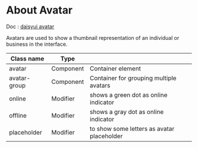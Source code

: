 # About Avatar

Doc : [daisyui avatar](https://daisyui.com/components/avatar/)

Avatars are used to show a thumbnail representation of an individual or business in the interface.

| Class name   | Type      |                                            |
| ------------ | --------- | ------------------------------------------ |
| avatar       | Component | Container element                          |
| avatar-group | Component | Container for grouping multiple avatars    |
| online       | Modifier  | shows a green dot as online indicator      |
| offline      | Modifier  | shows a gray dot as online indicator       |
| placeholder  | Modifier  | to show some letters as avatar placeholder |
